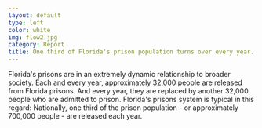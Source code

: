 ```yaml
---
layout: default
type: left
color: white
img: flow2.jpg
category: Report
title: One third of Florida's prison population turns over every year.
---
```

Florida's prisons are in an extremely dynamic relationship to broader society. Each and every year, approximately 32,000 people are released from Florida prisons. And every year, they are replaced by another 32,000 people who are admitted to prison. Florida's prisons system is typical in this regard: Nationally, one third of the prison population - or approximately 700,000 people - are released each year.